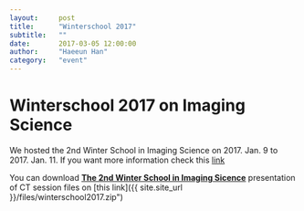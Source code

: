 ```yaml
---
layout:     post
title:      "Winterschool 2017"
subtitle:   ""
date:       2017-03-05 12:00:00
author:     "Haeeun Han"
category:   "event"
---
```


# Winterschool 2017 on Imaging Science

We hosted the 2nd Winter School in Imaging Science on 2017. Jan. 9 to 2017. Jan. 11. 
If you want more information check this [link](http://winterschool2017.mediviewsoft.com)

You can download **[The 2nd Winter School in Imaging Sicence](https://winterschool2017.mediviewsoft.com/)** presentation of CT session files on [this link]({{ site.site_url }}/files/winterschool2017.zip")

